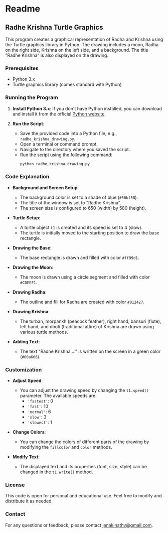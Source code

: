 # Readme
## Radhe Krishna Turtle Graphics

This program creates a graphical representation of Radha and Krishna using the Turtle graphics library in Python. The drawing includes a moon, Radha on the right side, Krishna on the left side, and a background. The title "Radhe Krishna" is also displayed on the drawing.

### Prerequisites

- Python 3.x
- Turtle graphics library (comes standard with Python)

### Running the Program

1. **Install Python 3.x**: If you don't have Python installed, you can download and install it from the official [Python website](https://www.python.org/).

2. **Run the Script**:
   - Save the provided code into a Python file, e.g., `radhe_krishna_drawing.py`.
   - Open a terminal or command prompt.
   - Navigate to the directory where you saved the script.
   - Run the script using the following command:
     ```bash
     python radhe_krishna_drawing.py
     ```

### Code Explanation

- **Background and Screen Setup**:
  - The background color is set to a shade of blue (`#56bf58`).
  - The title of the window is set to "Radhe Krishna".
  - The screen size is configured to 650 (width) by 580 (height).

- **Turtle Setup**:
  - A turtle object `t1` is created and its speed is set to 4 (slow).
  - The turtle is initially moved to the starting position to draw the base rectangle.

- **Drawing the Base**:
  - The base rectangle is drawn and filled with color `#ff99d1`.

- **Drawing the Moon**:
  - The moon is drawn using a circle segment and filled with color `#CDEEF1`.

- **Drawing Radha**:
  - The outline and fill for Radha are created with color `#012427`.

- **Drawing Krishna**:
  - The turban, morpankh (peacock feather), right hand, bansuri (flute), left hand, and dhoti (traditional attire) of Krishna are drawn using various turtle methods.

- **Adding Text**:
  - The text "Radhe Krishna...." is written on the screen in a green color (`#00a606`).

### Customization

- **Adjust Speed**:
  - You can adjust the drawing speed by changing the `t1.speed()` parameter. The available speeds are:
    - `'fastest'`: 0
    - `'fast'`: 10
    - `'normal'`: 6
    - `'slow'`: 3
    - `'slowest'`: 1

- **Change Colors**:
  - You can change the colors of different parts of the drawing by modifying the `fillcolor` and `color` methods.

- **Modify Text**:
  - The displayed text and its properties (font, size, style) can be changed in the `t1.write()` method.

### License

This code is open for personal and educational use. Feel free to modify and distribute it as needed.

### Contact

For any questions or feedback, please contact janakinathv@gmail.com.
